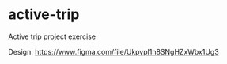 # active-trip

Active trip project exercise

Design:
https://www.figma.com/file/Ukpvpl1h8SNgHZxWbx1Ug3
